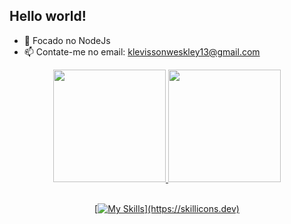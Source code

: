 ## Hello world!

- 🌱 Focado no NodeJs 
- 📫 Contate-me no email: klevissonweskley13@gmail.com

<div align="center">
  <a href="https://github.com/KlevissonWeskley">
  <img height="180em" src="https://github-readme-stats.vercel.app/api?username=KlevissonWeskley&show_icons=true&theme=dark&include_all_commits=true&count_private=true"/>
  <img height="180em" src="https://github-readme-stats.vercel.app/api/top-langs/?username=KlevissonWeskley&layout=compact&langs_count=7&theme=dark"/>
</div>

<div style="display: inline_block" align="center" ><br>
 
  [![My Skills](https://skillicons.dev/icons?i=html,css,js,react,ts,nodejs,fastify,prisma,postgresql,git,)](https://skillicons.dev)

</div>
